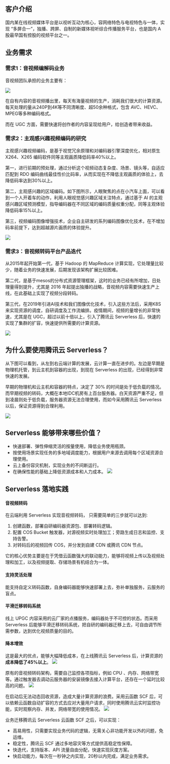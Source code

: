 ## 客户介绍

国内某在线视频媒体平台是以视听互动为核心，容网络特色与电视特色与一体，实现 “多屏合一”，独播、跨屏、自制的新媒体视听综合传播服务平台，也是国内 A 股最早国有控股的视频平台之一。

## 业务需求

### 需求1：音视频编解码业务

音视频团队承担的业务主要有：

![](https://main.qcloudimg.com/raw/fd9469819bc4f2228ada3530d9a6ade8.jpg)

在自有内容的音视频播出里，每天有海量视频的生产，消耗我们很大的计算资源。每天处理的量从240P到4K等不同清晰度、超50余种格式，包含 AVC、HEVC、MPEG等多种编码格式。

而在 UGC 方面，需要快速将创作者的内容呈现给用户，给创造者带来收益。



### 需求2：主观感兴趣视频编码的研究

主观感兴趣视频编码，是基于视觉冗余原理和对编码器引擎深度优化，相对原生 X264、X265 编码软件同等主观画质降低码率40%以上。

第一，进行前期的预处理，通过分析这个视频动态复杂度、场景、镜头等，自适应匹配到 RDO 编码曲线最佳性价比码率，从而实现在不降低主观画质的体验上，去降低码率达到30%以上。

第二，主观感兴趣的区域编码。如下图所示，人眼聚焦的点在小汽车上面，可以看到一个人开着车的动作，利用人眼视觉感兴趣区域关注特点，通过基于 AI 的主观感兴趣区域预测模型，指导编码器在不同区域的编码质量权重分配，同等主观体验降低码率15%以上。

第三，视频编码图像增强技术，企业自主研发的系列编码图像优化技术，在不增加码率前提下，达到超越源片画质的体验提升。

![](https://main.qcloudimg.com/raw/1450d4534d2d5818c65762660dad5e46.jpg)



### 需求3：音视频转码平台产品迭代

从2015年起开始第一代，基于 Hadoop 的 MapReduce 计算实现，它处理量比较少，随着业务的快速发展，后期发现该架构扩展比较困难。

第二代，是基于mesos的分布式资源管理框架，这时的业务已经有所增加，日处理量得到提升，尤其是 2016 年起提出独播的战略，音视频内容需要快速生产上线，在此基础上实现了视频分段转码。

第三代，在2019年引进AI技术和我们图像优化技术，引入这些方法后，采用K8S来实现资源的调度，自研调度及工作流编排。疫情期间，视频的量增长的非常快速，尤其是在 UGC，超过以前十倍以上，引入了腾讯云 Serverless 后，快速的实现了集群的扩容，快速提供所需要的计算资源。

![](https://main.qcloudimg.com/raw/de5e08ff2702e5d8fdffe43d06ef9292.jpeg)





## 为什么要使用腾讯云 Serverless？

从下图可以看到，从左到右云端计算的发展，云计算一直在进步的。左边是早期是物理机托管，到云主机到容器的出现，到现在 Serverless 的出现，已经得到非常快速的发展。

早期的物理机和云主机和容器的特点，决定了 30% 的时间是处于低负载的情况。而早期视频的转码，大概在本地IDC机房有上百台服务器。白天资源严重不足，但到凌晨则处于低负载，服务器资源无法合理使用，而如今采用腾讯云 Serverless 以后，保证资源得到合理利用。

![](https://main.qcloudimg.com/raw/be3f7735fb038370aee5f4c404cc7f2d.jpeg)



## Serverless 能够带来哪些价值？

- 快速部署、弹性伸缩灵活的按量使用，降低业务使用瓶颈。
- 按使用场景实现任务的多地域调度能力，根据用户来源去调用每个区域资源合理使用。
- 云上备份容灾机制，实现业务的不间断运行。
- 在确保性能的基础上降低资源成本和人力成本。
![](https://main.qcloudimg.com/raw/2cf7961d214b539b3d4477b7d3398a79.jpeg)





## Serverless 落地实践


#### 音视频转码

在云端利用 Serverless 实现音视频转码， 只需要简单的三步就可以达到:

1. 创建函数，部署自研编码器资源包、部署转码逻辑。
2. 配置 COS Bucket 触发器，对源视频实时处理加工；旁路生成日志和监控、支持告警。
3. 对转码后的视频回传 COS，并分发到自建 CDN 或腾讯 CDN 节点。

它的核心优势主要是在于凭借云函数强大的联动能力，能够将视频上传以及视频处理和加工，以及视频提取、存储场景有机结合为一体。



#### 支持灵活处理

能支持自定义转码函数，自身编码器能够快速部署上去，弥补单独服务，云服务的盲点。



#### 平滑迁移转码系统

线上 UPGC 内容采用的云厂家的点播服务，编码器处于不可控的状态。而采用 Serverless 后能够平滑迁移转码系统，把自研的编码器迁移上去，可自由调节所需参数，达到优化视频质量的目的。



#### 降本增效

这是最大的优点，能够大幅降低成本，在上线腾讯云 Serverless 后，计算资源的**成本降低了45%以上**。
![](https://main.qcloudimg.com/raw/3ab4cce10c9cab7d4619db318806bcbc.jpeg)

原有的音视频转码架构，需要自己监控各项指标，例如 CPU 、内存、网络带宽等。通过触发器去调动云服务器的安装镜像去接入计算平台，还存在一个延时比较高的问题。
![](https://main.qcloudimg.com/raw/416717b508a7a00102318fb93a14873d.jpeg)



在启动后无法动态回收资源，造成大量计算资源的浪费。采用云函数 SCF 后，可以依赖云函数自动扩容的方式去应对大量用户请求，同时使用腾讯云实时监控功能，实时观察内存、并发，网络带宽的使用情况。
![](https://main.qcloudimg.com/raw/642bf0aea8f096144d11cd6f12f07f75.jpeg)



业务迁移腾讯云 Serverless 云函数 SCF 之后，可以实现：
- 高易用性，只需要实现业务代码的逻辑，无需关心非功能开发以外的问题，免运维。
- 稳定性，腾讯云 SCF 通过多地容灾等方式提供高稳定性保障。
- 快迭代，支持版本、API 流量自由分配，快速实现灰度方案。
- 快启动能力，每次在一秒钟之内实现，20秒以内完成，满足业务需求。
